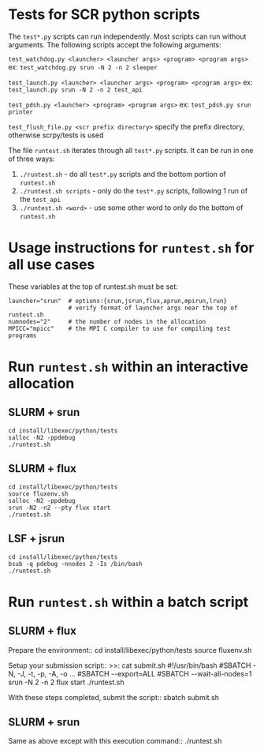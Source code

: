 # Tests for SCR python scripts

The ``test*.py`` scripts can run independently.
Most scripts can run without arguments.
The following scripts accept the following arguments:

``test_watchdog.py <launcher> <launcher args> <program> <program args>``
ex: ``test_watchdog.py srun -N 2 -n 2 sleeper``

``test_launch.py <launcher> <launcher args> <program> <program args>``
ex: ``test_launch.py srun -N 2 -n 2 test_api``

``test_pdsh.py <launcher> <program> <program args>``
ex: ``test_pdsh.py srun printer``

``test_flush_file.py <scr prefix directory>``
specify the prefix directory, otherwise scrpy/tests is used

The file ``runtest.sh`` iterates through all ``test*.py`` scripts.
It can be run in one of three ways:

1. ``./runtest.sh`` - do all ``test*.py`` scripts and the bottom portion of ``runtest.sh``
2. ``./runtest.sh scripts`` - only do the ``test*.py`` scripts, following 1 run of the ``test_api``
3. ``./runtest.sh <word>`` - use some other word to only do the bottom of ``runtest.sh``

# Usage instructions for ``runtest.sh`` for all use cases

These variables at the top of runtest.sh must be set:

    launcher="srun"  # options:{srun,jsrun,flux,aprun,mpirun,lrun}
                     # verify format of launcher args near the top of runtest.sh
    numnodes="2"     # the number of nodes in the allocation
    MPICC="mpicc"    # the MPI C compiler to use for compiling test programs

# Run ``runtest.sh`` within an interactive allocation

## SLURM + srun

    cd install/libexec/python/tests
    salloc -N2 -ppdebug
    ./runtest.sh

## SLURM + flux

    cd install/libexec/python/tests
    source fluxenv.sh
    salloc -N2 -ppdebug
    srun -N2 -n2 --pty flux start
    ./runtest.sh

## LSF + jsrun

    cd install/libexec/python/tests
    bsub -q pdebug -nnodes 2 -Is /bin/bash
    ./runtest.sh

# Run ``runtest.sh`` within a batch script

## SLURM + flux

Prepare the environment::
    cd install/libexec/python/tests
    source fluxenv.sh

Setup your submission script::
    >>: cat submit.sh
    #!/usr/bin/bash
    #SBATCH -N, -J, -t, -p, -A, -o ...
    #SBATCH --export=ALL
    #SBATCH --wait-all-nodes=1
    srun -N 2 -n 2 flux start ./runtest.sh

With these steps completed, submit the script::
    sbatch submit.sh

## SLURM + srun

Same as above except with this execution command::
    ./runtest.sh
